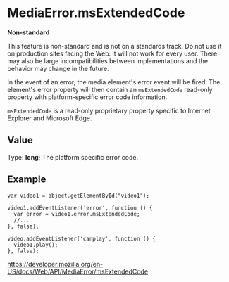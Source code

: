 # MediaError.msExtendedCode

**Non-standard**

This feature is non-standard and is not on a standards track. Do not use it on production sites facing the Web: it will not work for every user. There may also be large incompatibilities between implementations and the behavior may change in the future.

In the event of an error, the media element's error event will be fired. The element's error property will then contain an `msExtendedCode` read-only property with platform-specific error code information.

`msExtendedCode` is a read-only proprietary property specific to Internet Explorer and Microsoft Edge.

## Value

Type: **long**; The platform specific error code.

## Example

    var video1 = object.getElementById("video1");

    video1.addEventListener('error', function () {
      var error = video1.error.msExtendedCode;
      //...
    }, false);

    video.addEventListener('canplay', function () {
      video1.play();
    }, false);

<a href="https://developer.mozilla.org/en-US/docs/Web/API/MediaError/msExtendedCode" class="_attribution-link">https://developer.mozilla.org/en-US/docs/Web/API/MediaError/msExtendedCode</a>

